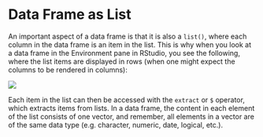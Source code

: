 # Data Frame as List
An important aspect of a data frame is that it is also a `list()`, where each column in the data frame is an item in the list. This is why when you look at a data frame in the Environment pane in RStudio, you see the following, where the list items are displayed in rows (when one might expect the columns to be rendered in columns):
     
<img src='https://coursera-forum-screenshots.s3.amazonaws.com/c4/464b606a2a11e5814cff13fd19f029/2015-10-03_16-59-00.png'>

Each item in the list can then be accessed with the `extract` or `$` operator, which extracts items from lists. In a data frame, the content in each element of the list consists of one vector, and remember, all elements in a vector are of the same data type (e.g. character, numeric, date, logical, etc.). 